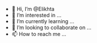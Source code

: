 - 👋 Hi, I’m @Elikhta
- 👀 I’m interested in ...
- 🌱 I’m currently learning ...
- 💞️ I’m looking to collaborate on ...
- 📫 How to reach me ...

<!---
Elikhta/Elikhta is a ✨ special ✨ repository because its `README.md` (this file) appears on your GitHub profile.
You can click the Preview link to take a look at your changes.
--->
